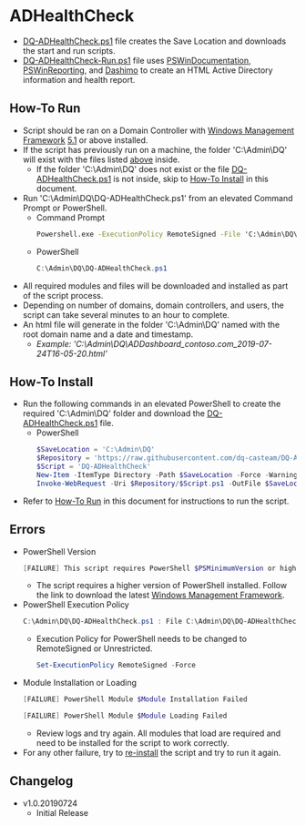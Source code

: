 # ADHealthCheck

- [DQ-ADHealthCheck.ps1](DQ-ADHealthCheck.ps1) file creates the Save Location and downloads the start and run scripts.
- [DQ-ADHealthCheck-Run.ps1](DQ-ADHealthCheck-Run.ps1) file uses [PSWinDocumentation](https://github.com/EvotecIT/PSWinDocumentation), [PSWinReporting](https://github.com/EvotecIT/PSWinReporting), and [Dashimo](https://github.com/EvotecIT/Dashimo) to create an HTML Active Directory information and health report.


## How-To Run

- Script should be ran on a Domain Controller with [Windows Management Framework](https://docs.microsoft.com/en-us/powershell/wmf/) [5.1](https://aka.ms/wmf51download) or above installed.
- If the script has previously run on a machine, the folder 'C:\Admin\DQ' will exist with the files listed [above](#ADHealthCheck) inside.
  - If the folder 'C:\Admin\DQ' does not exist or the file [DQ-ADHealthCheck.ps1](DQ-ADHealthCheck.ps1) is not inside, skip to [How-To Install](#How-To-Install) in this document.
- Run 'C:\Admin\DQ\DQ-ADHealthCheck.ps1' from an elevated Command Prompt or PowerShell.
  - Command Prompt
    ```cmd
    Powershell.exe -ExecutionPolicy RemoteSigned -File 'C:\Admin\DQ\DQ-ADHealthCheck.ps1'
    ```
  - PowerShell
    ```powershell
    C:\Admin\DQ\DQ-ADHealthCheck.ps1
    ```
- All required modules and files will be downloaded and installed as part of the script process.
- Depending on number of domains, domain controllers, and users, the script can take several minutes to an hour to complete.
- An html file will generate in the folder 'C:\Admin\DQ' named with the root domain name and a date and timestamp.
  - *Example: 'C:\Admin\DQ\ADDashboard_contoso.com_2019-07-24T16-05-20.html'*


## How-To Install

- Run the following commands in an elevated PowerShell to create the required 'C:\Admin\DQ' folder and download the [DQ-ADHealthCheck.ps1](DQ-ADHealthCheck.ps1) file.
  - PowerShell
    ```powershell
    $SaveLocation = 'C:\Admin\DQ'
    $Repository = 'https://raw.githubusercontent.com/dq-casteam/DQ-ADHealthCheck/master'
    $Script = 'DQ-ADHealthCheck'
    New-Item -ItemType Directory -Path $SaveLocation -Force -WarningAction SilentlyContinue -ErrorAction SilentlyContinue
    Invoke-WebRequest -Uri $Repository/$Script.ps1 -OutFile $SaveLocation\$Script.ps1 -WarningAction SilentlyContinue -ErrorAction SilentlyContinue
    ```
- Refer to [How-To Run](#How-To-Run) in this document for instructions to run the script.


## Errors

- PowerShell Version
  ```powershell
  [FAILURE] This script requires PowerShell $PSMinimumVersion or higher. Go to https://docs.microsoft.com/en-us/powershell/wmf/ to download and install the latest version.
  ```
  - The script requires a higher version of PowerShell installed. Follow the link to download the latest [Windows Management Framework](https://docs.microsoft.com/en-us/powershell/wmf/).
- PowerShell Execution Policy
  ```powershell
  C:\Admin\DQ\DQ-ADHealthCheck.ps1 : File C:\Admin\DQ\DQ-ADHealthCheck.ps1 cannot be loaded because running scripts is disabled on this system. For more information, see about_Execution_Policies at http://go.microsoft.com/fwlink/?LinkID=135170.
  ```
  - Execution Policy for PowerShell needs to be changed to RemoteSigned or Unrestricted.
    ```powershell
    Set-ExecutionPolicy RemoteSigned -Force
    ```
- Module Installation or Loading 
  ```powershell
  [FAILURE] PowerShell Module $Module Installation Failed
  ```
  ```powershell
  [FAILURE] PowerShell Module $Module Loading Failed
  ```
  - Review logs and try again. All modules that load are required and need to be installed for the script to work correctly.
- For any other failure, try to [re-install](#How-To-Install) the script and try to run it again. 


## Changelog

- v1.0.20190724
  - Initial Release
